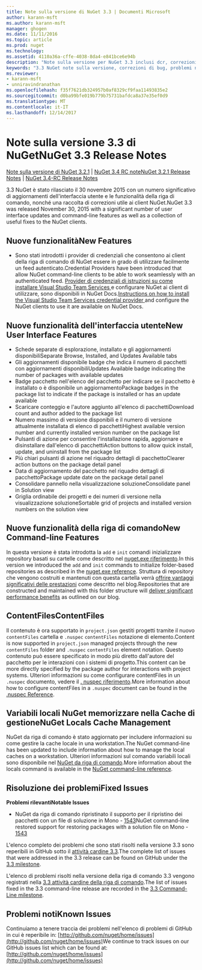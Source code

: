 ```yaml
---
title: Note sulla versione di NuGet 3.3 | Documenti Microsoft
author: karann-msft
ms.author: karann-msft
manager: ghogen
ms.date: 11/11/2016
ms.topic: article
ms.prod: nuget
ms.technology: 
ms.assetid: 4110a36a-cffe-4038-8da4-e841bce6e94b
description: "Note sulla versione per NuGet 3.3 inclusi dcr, correzioni di bug, le funzionalità aggiunte e problemi noti."
keywords: "3.3 NuGet note sulla versione, correzioni di bug, problemi noti, aggiunta di funzionalità, eseguire"
ms.reviewer:
- karann-msft
- unniravindranathan
ms.openlocfilehash: f35f7621db324957b0af8329cf9faa11493835e2
ms.sourcegitcommit: d0ba99bfe019b779b75731bafdca8a37e35ef0d9
ms.translationtype: MT
ms.contentlocale: it-IT
ms.lasthandoff: 12/14/2017
---
```

# <a name="nuget-33-release-notes"></a><span data-ttu-id="cd297-104">Note sulla versione 3.3 di NuGet</span><span class="sxs-lookup"><span data-stu-id="cd297-104">NuGet 3.3 Release Notes</span></span>

<span data-ttu-id="cd297-105">[Note sulla versione di NuGet 3.2.1](../release-notes/nuget-3.2.1.md) | [NuGet 3.4 RC note](../release-notes/nuget-3.4-RC.md)</span><span class="sxs-lookup"><span data-stu-id="cd297-105">[NuGet 3.2.1 Release Notes](../release-notes/nuget-3.2.1.md) | [NuGet 3.4-RC Release Notes](../release-notes/nuget-3.4-RC.md)</span></span>

<span data-ttu-id="cd297-106">3.3 NuGet è stato rilasciato il 30 novembre 2015 con un numero significativo di aggiornamenti dell'interfaccia utente e le funzionalità della riga di comando, nonché una raccolta di correzioni utile ai client NuGet.</span><span class="sxs-lookup"><span data-stu-id="cd297-106">NuGet 3.3 was released November 30, 2015 with a significant number of user interface updates and command-line features as well as a collection of useful fixes to the NuGet clients.</span></span>

## <a name="new-features"></a><span data-ttu-id="cd297-107">Nuove funzionalità</span><span class="sxs-lookup"><span data-stu-id="cd297-107">New Features</span></span>

* <span data-ttu-id="cd297-108">Sono stati introdotti i provider di credenziali che consentono ai client della riga di comando di NuGet essere in grado di utilizzare facilmente un feed autenticato.</span><span class="sxs-lookup"><span data-stu-id="cd297-108">Credential Providers have been introduced that allow NuGet command-line clients to be able to work seamlessly with an authenticated feed.</span></span> <span data-ttu-id="cd297-109">[Provider di credenziali di istruzioni su come installare Visual Studio Team Services ](../API/nuget-exe-Credential-Providers.md) e configurare NuGet ai client di utilizzare, sono disponibili in NuGet Docs.</span><span class="sxs-lookup"><span data-stu-id="cd297-109">[Instructions on how to install the Visual Studio Team Services credential provider ](../API/nuget-exe-Credential-Providers.md) and configure the NuGet clients to use it are available on NuGet Docs.</span></span>

## <a name="new-user-interface-features"></a><span data-ttu-id="cd297-110">Nuove funzionalità dell'interfaccia utente</span><span class="sxs-lookup"><span data-stu-id="cd297-110">New User Interface Features</span></span>

* <span data-ttu-id="cd297-111">Schede separate di esplorazione, installato e gli aggiornamenti disponibili</span><span class="sxs-lookup"><span data-stu-id="cd297-111">Separate Browse, Installed, and Updates Available tabs</span></span>
* <span data-ttu-id="cd297-112">Gli aggiornamenti disponibile badge che indica il numero di pacchetti con aggiornamenti disponibili</span><span class="sxs-lookup"><span data-stu-id="cd297-112">Updates Available badge indicating the number of packages with available updates</span></span>
* <span data-ttu-id="cd297-113">Badge pacchetto nell'elenco del pacchetto per indicare se il pacchetto è installato o è disponibile un aggiornamento</span><span class="sxs-lookup"><span data-stu-id="cd297-113">Package badges in the package list to indicate if the package is installed or has an update available</span></span>
* <span data-ttu-id="cd297-114">Scaricare conteggio e l'autore aggiunto all'elenco di pacchetti</span><span class="sxs-lookup"><span data-stu-id="cd297-114">Download count and author added to the package list</span></span>
* <span data-ttu-id="cd297-115">Numero massimo di versione disponibili e il numero di versione attualmente installata di elenco di pacchetti</span><span class="sxs-lookup"><span data-stu-id="cd297-115">Highest available version number and currently installed version number on the package list</span></span>
* <span data-ttu-id="cd297-116">Pulsanti di azione per consentire l'installazione rapida, aggiornare e disinstallare dall'elenco di pacchetti</span><span class="sxs-lookup"><span data-stu-id="cd297-116">Action buttons to allow quick install, update, and uninstall from the package list</span></span>
* <span data-ttu-id="cd297-117">Più chiari pulsanti di azione nel riquadro dettagli di pacchetto</span><span class="sxs-lookup"><span data-stu-id="cd297-117">Clearer action buttons on the package detail panel</span></span>
* <span data-ttu-id="cd297-118">Data di aggiornamento del pacchetto nel riquadro dettagli di pacchetto</span><span class="sxs-lookup"><span data-stu-id="cd297-118">Package update date on the package detail panel</span></span>
* <span data-ttu-id="cd297-119">Consolidare pannello nella visualizzazione soluzione</span><span class="sxs-lookup"><span data-stu-id="cd297-119">Consolidate panel in Solution view</span></span>
* <span data-ttu-id="cd297-120">Griglia ordinabile dei progetti e dei numeri di versione nella visualizzazione soluzione</span><span class="sxs-lookup"><span data-stu-id="cd297-120">Sortable grid of projects and installed version numbers on the solution view</span></span>

## <a name="new-command-line-features"></a><span data-ttu-id="cd297-121">Nuove funzionalità della riga di comando</span><span class="sxs-lookup"><span data-stu-id="cd297-121">New Command-line Features</span></span>

<span data-ttu-id="cd297-122">In questa versione è stata introdotta la `add` e `init` comandi inizializzare repository basati su cartelle come descritto nel [nuget.exe riferimento](../tools/nuget-exe-cli-reference.md).</span><span class="sxs-lookup"><span data-stu-id="cd297-122">In this version we introduced the `add` and `init` commands to initialize folder-based repositories as described in the [nuget.exe reference](../tools/nuget-exe-cli-reference.md).</span></span> <span data-ttu-id="cd297-123">Struttura di repository che vengono costruiti e mantenuti con questa cartella verrà [offrire vantaggi significativi delle prestazioni](http://blog.nuget.org/20150922/Accelerate-Package-Source.html) come descritto nel blog.</span><span class="sxs-lookup"><span data-stu-id="cd297-123">Repositories that are constructed and maintained with this folder structure will [deliver significant performance benefits](http://blog.nuget.org/20150922/Accelerate-Package-Source.html) as outlined on our blog.</span></span>

## <a name="contentfiles"></a><span data-ttu-id="cd297-124">ContentFiles</span><span class="sxs-lookup"><span data-stu-id="cd297-124">ContentFiles</span></span>

<span data-ttu-id="cd297-125">Il contenuto è ora supportato in `project.json` gestiti progetti tramite il nuovo `contentFiles` cartella e `.nuspec` `contentFiles` notazione di elemento.</span><span class="sxs-lookup"><span data-stu-id="cd297-125">Content is now supported in `project.json` managed projects through the new `contentFiles` folder and `.nuspec` `contentFiles` element notation.</span></span>  <span data-ttu-id="cd297-126">Questo contenuto può essere specificato in modo più diretto dall'autore del pacchetto per le interazioni con i sistemi di progetto.</span><span class="sxs-lookup"><span data-stu-id="cd297-126">This content can be more directly specified by the package author for interactions with project systems.</span></span>  <span data-ttu-id="cd297-127">Ulteriori informazioni su come configurare contentFiles in un `.nuspec` documento, vedere il [. nuspec riferimento](../schema/nuspec.md).</span><span class="sxs-lookup"><span data-stu-id="cd297-127">More information about how to configure contentFiles in a `.nuspec` document can be found in the [.nuspec Reference](../schema/nuspec.md).</span></span>

## <a name="nuget-locals-cache-management"></a><span data-ttu-id="cd297-128">Variabili locali NuGet memorizzare nella Cache di gestione</span><span class="sxs-lookup"><span data-stu-id="cd297-128">NuGet Locals Cache Management</span></span>

<span data-ttu-id="cd297-129">NuGet da riga di comando è stato aggiornato per includere informazioni su come gestire la cache locale in una workstation.</span><span class="sxs-lookup"><span data-stu-id="cd297-129">The NuGet command-line has been updated to include information about how to manage the local caches on a workstation.</span></span>  <span data-ttu-id="cd297-130">Ulteriori informazioni sul comando variabili locali sono disponibile nel [NuGet da riga di comando](../tools/cli-ref-locals.md).</span><span class="sxs-lookup"><span data-stu-id="cd297-130">More information about the locals command is available in the [NuGet command-line reference](../tools/cli-ref-locals.md).</span></span>

## <a name="fixed-issues"></a><span data-ttu-id="cd297-131">Risoluzione dei problemi</span><span class="sxs-lookup"><span data-stu-id="cd297-131">Fixed Issues</span></span>

<span data-ttu-id="cd297-132">**Problemi rilevanti**</span><span class="sxs-lookup"><span data-stu-id="cd297-132">**Notable Issues**</span></span>

* <span data-ttu-id="cd297-133">NuGet da riga di comando ripristinato il supporto per il ripristino dei pacchetti con un file di soluzione in Mono - [1543](https://github.com/NuGet/Home/issues/1543)</span><span class="sxs-lookup"><span data-stu-id="cd297-133">NuGet command-line restored support for restoring packages with a solution file on Mono - [1543](https://github.com/NuGet/Home/issues/1543)</span></span>

<span data-ttu-id="cd297-134">L'elenco completo dei problemi che sono stati risolti nella versione 3.3 sono reperibili in GitHub sotto il [attività cardine 3.3](https://github.com/NuGet/Home/issues?q=is%3Aissue+milestone%3A3.3.0+is%3Aclosed).</span><span class="sxs-lookup"><span data-stu-id="cd297-134">The complete list of issues that were addressed in the 3.3 release can be found on GitHub under the [3.3 milestone](https://github.com/NuGet/Home/issues?q=is%3Aissue+milestone%3A3.3.0+is%3Aclosed).</span></span>

<span data-ttu-id="cd297-135">L'elenco di problemi risolti nella versione della riga di comando 3.3 vengono registrati nella [3.3 attività cardine della riga di comando](https://github.com/NuGet/Home/issues?q=is%3Aissue+is%3Aclosed+milestone%3A3.3.0-commandline).</span><span class="sxs-lookup"><span data-stu-id="cd297-135">The list of issues fixed in the 3.3 command-line release are recorded in the [3.3 Command-Line milestone](https://github.com/NuGet/Home/issues?q=is%3Aissue+is%3Aclosed+milestone%3A3.3.0-commandline).</span></span>

## <a name="known-issues"></a><span data-ttu-id="cd297-136">Problemi noti</span><span class="sxs-lookup"><span data-stu-id="cd297-136">Known Issues</span></span>

<span data-ttu-id="cd297-137">Continuiamo a tenere traccia dei problemi nell'elenco di problemi di GitHub in cui è reperibile in: [http://github.com/nuget/home/issues](http://github.com/nuget/home/issues)</span><span class="sxs-lookup"><span data-stu-id="cd297-137">We continue to track issues on our GitHub issues list which can be found at: [http://github.com/nuget/home/issues](http://github.com/nuget/home/issues)</span></span>